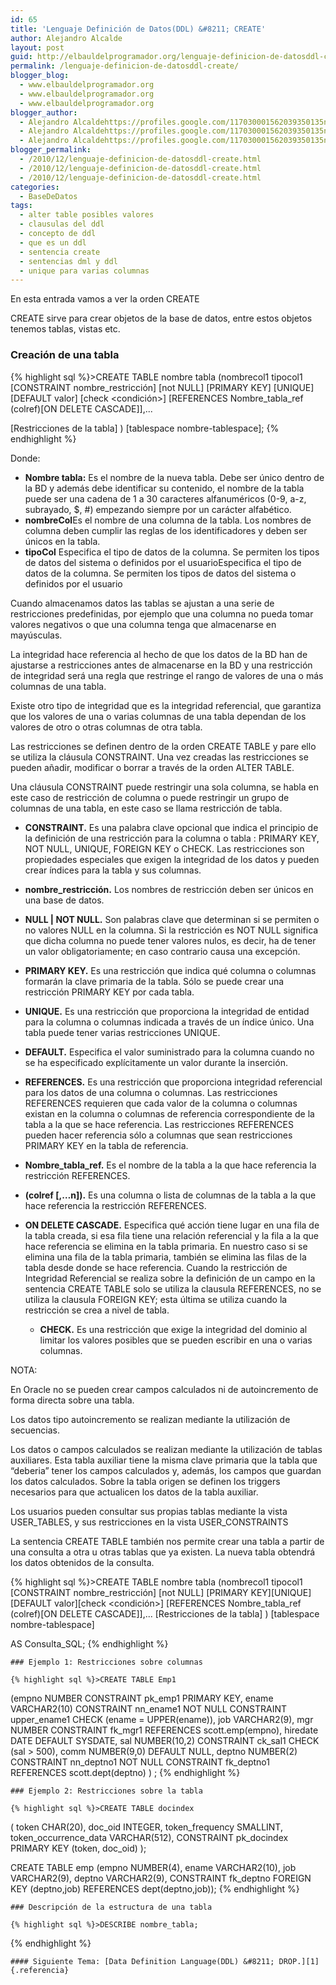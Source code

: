 ```yaml
---
id: 65
title: 'Lenguaje Definición de Datos(DDL) &#8211; CREATE'
author: Alejandro Alcalde
layout: post
guid: http://elbauldelprogramador.org/lenguaje-definicion-de-datosddl-create/
permalink: /lenguaje-definicion-de-datosddl-create/
blogger_blog:
  - www.elbauldelprogramador.org
  - www.elbauldelprogramador.org
  - www.elbauldelprogramador.org
blogger_author:
  - Alejandro Alcaldehttps://profiles.google.com/117030001562039350135noreply@blogger.com
  - Alejandro Alcaldehttps://profiles.google.com/117030001562039350135noreply@blogger.com
  - Alejandro Alcaldehttps://profiles.google.com/117030001562039350135noreply@blogger.com
blogger_permalink:
  - /2010/12/lenguaje-definicion-de-datosddl-create.html
  - /2010/12/lenguaje-definicion-de-datosddl-create.html
  - /2010/12/lenguaje-definicion-de-datosddl-create.html
categories:
  - BaseDeDatos
tags:
  - alter table posibles valores
  - clausulas del ddl
  - concepto de ddl
  - que es un ddl
  - sentencia create
  - sentencias dml y ddl
  - unique para varias columnas
---
```

<div class="icosql">
</div>

En esta entrada vamos a ver la orden CREATE

CREATE sirve para crear objetos de la base de datos, entre estos objetos tenemos tablas, vistas etc.



### Creación de una tabla

{% highlight sql %}>CREATE TABLE nombre tabla
(nombrecol1 tipocol1 
  [CONSTRAINT nombre_restricción]
  [not NULL]
  [PRIMARY KEY]
  [UNIQUE]
  [DEFAULT valor]
  [check &lt;condición>]
  [REFERENCES Nombre_tabla_ref (colref)[ON DELETE CASCADE]],...

  [Restricciones de la tabla]
)
[tablespace nombre-tablespace];
{% endhighlight %}

  
<!--more-->

Donde:

  * **Nombre tabla:** Es el nombre de la nueva tabla. Debe ser único dentro de la BD y además debe identificar su contenido, el nombre de la tabla puede ser una cadena de 1 a 30 caracteres alfanuméricos (0-9, a-z, subrayado, $, #) empezando siempre por un carácter alfabético.
  * **nombreCol**Es el nombre de una columna de la tabla. Los nombres de columna deben cumplir las reglas de los identificadores y deben ser únicos en la tabla. 
  * **tipoCol** Especifica el tipo de datos de la columna. Se permiten los tipos de datos del sistema o definidos por el usuarioEspecifica el tipo de datos de la columna. Se permiten los tipos de datos del sistema o definidos por el usuario

Cuando almacenamos datos las tablas se ajustan a una serie de restricciones predefinidas, por ejemplo que una columna no pueda tomar valores negativos o que una columna tenga que almacenarse en mayúsculas.

La integridad hace referencia al hecho de que los datos de la BD han de ajustarse a restricciones antes de almacenarse en la BD y una restricción de integridad será una regla que restringe el rango de valores de una o más columnas de una tabla. 

Existe otro tipo de integridad que es la integridad referencial, que garantiza que los valores de una o varias columnas de una tabla dependan de los valores de otro o otras columnas de otra tabla.

Las restricciones se definen dentro de la orden CREATE TABLE y pare ello se utiliza la cláusula CONSTRAINT. Una vez creadas las restricciones se pueden añadir, modificar o borrar a través de la orden ALTER TABLE.

Una cláusula CONSTRAINT puede restringir una sola columna, se habla en este caso de restricción de columna o puede restringir un grupo de columnas de una tabla, en este caso se llama restricción de tabla.

  * **CONSTRAINT.** Es una palabra clave opcional que indica el principio de la definición de una restricción para la columna o tabla : PRIMARY KEY, NOT NULL, UNIQUE, FOREIGN KEY o CHECK. Las restricciones son propiedades especiales que exigen la integridad de los datos y pueden crear índices para la tabla y sus columnas.
  * **nombre_restricción.** Los nombres de restricción deben ser únicos en una base de datos.
  * **NULL | NOT NULL.** Son palabras clave que determinan si se permiten o no valores NULL en la columna. Si la restricción es NOT NULL significa que dicha columna no puede tener valores nulos, es decir, ha de tener un valor obligatoriamente; en caso contrario causa una excepción.
  * **PRIMARY KEY.** Es una restricción que indica qué columna o columnas formarán la clave primaria de la tabla. Sólo se puede crear una restricción PRIMARY KEY por cada tabla.
  * **UNIQUE.** Es una restricción que proporciona la integridad de entidad para la columna o columnas indicada a través de un índice único. Una tabla puede tener varias restricciones UNIQUE.
  * **DEFAULT.** Especifica el valor suministrado para la columna cuando no se ha especificado explícitamente un valor durante la inserción. 
  * **REFERENCES.** Es una restricción que proporciona integridad referencial para los datos de una columna o columnas. Las restricciones REFERENCES requieren que cada valor de la columna o columnas existan en la columna o columnas de referencia correspondiente de la tabla a la que se hace referencia. Las restricciones REFERENCES pueden hacer referencia sólo a columnas que sean restricciones PRIMARY KEY en la tabla de referencia.
  * **Nombre\_tabla\_ref.** Es el nombre de la tabla a la que hace referencia la restricción REFERENCES.
  * **(colref [,&#8230;n]).** Es una columna o lista de columnas de la tabla a la que hace referencia la restricción REFERENCES.
  * **ON DELETE CASCADE.** Especifica qué acción tiene lugar en una fila de la tabla creada, si esa fila tiene una relación referencial y la fila a la que hace referencia se elimina en la tabla primaria. En nuestro caso si se elimina una fila de la tabla primaria, también se elimina las filas de la tabla desde donde se hace referencia. 
    Cuando la restricción de Integridad Referencial se realiza sobre la definición de un campo en la sentencia CREATE TABLE solo se utiliza la clausula REFERENCES, no se utiliza la clausula FOREIGN KEY; esta última se utiliza cuando la restricción se crea a nivel de tabla. </li> 
    
      * **CHECK.** Es una restricción que exige la integridad del dominio al limitar los valores posibles que se pueden escribir en una o varias columnas.</ul> 
    
    NOTA: 
    
    En Oracle no se pueden crear campos calculados ni de autoincremento de forma directa sobre una tabla.
    
    Los datos tipo autoincremento se realizan mediante la utilización de secuencias.
    
    Los datos o campos calculados se realizan mediante la utilización de tablas auxiliares. Esta tabla auxiliar tiene la misma clave primaria que la tabla que “deberia” tener los campos calculados y, además, los campos que guardan los datos calculados. Sobre la tabla origen se definen los triggers necesarios para que actualicen los datos de la tabla auxiliar.
    
    Los usuarios pueden consultar sus propias tablas mediante la vista USER\_TABLES, y sus restricciones en la vista USER\_CONSTRAINTS
    
    La sentencia CREATE TABLE también nos permite crear una tabla a partir de una consulta a otra u otras tablas que ya existen. La nueva tabla obtendrá los datos obtenidos de la consulta. 
    
    {% highlight sql %}>CREATE TABLE nombre tabla
(nombrecol1 tipocol1 
  [CONSTRAINT nombre_restricción]
  [not NULL] [PRIMARY KEY][UNIQUE][DEFAULT valor][check &lt;condición>]
  [REFERENCES Nombre_tabla_ref (colref)[ON DELETE CASCADE]],...
  [Restricciones de la tabla]
)
[tablespace nombre-tablespace]

AS Consulta_SQL;
{% endhighlight %}
    
    
    
    ### Ejemplo 1: Restricciones sobre columnas
    
    {% highlight sql %}>CREATE TABLE Emp1 

   (empno     NUMBER        CONSTRAINT pk_emp1 PRIMARY KEY, 
    ename     VARCHAR2(10)  CONSTRAINT nn_ename1 NOT NULL 
                            CONSTRAINT upper_ename1 CHECK (ename = UPPER(ename)), 
    job       VARCHAR2(9), 
    mgr       NUMBER        CONSTRAINT fk_mgr1  REFERENCES scott.emp(empno), 
    hiredate  DATE          DEFAULT SYSDATE, 
    sal       NUMBER(10,2)  CONSTRAINT ck_sal1 CHECK (sal > 500), 
    comm      NUMBER(9,0)   DEFAULT NULL, 
    deptno    NUMBER(2)     CONSTRAINT nn_deptno1 NOT NULL 
                            CONSTRAINT fk_deptno1 REFERENCES scott.dept(deptno) ) ;
{% endhighlight %}
    
    
    
    ### Ejemplo 2: Restricciones sobre la tabla
    
    {% highlight sql %}>CREATE TABLE docindex
  ( token CHAR(20),
    doc_oid INTEGER,
    token_frequency SMALLINT,
    token_occurrence_data VARCHAR(512),
    CONSTRAINT pk_docindex PRIMARY KEY (token, doc_oid) );

CREATE TABLE emp 
  (empno     NUMBER(4), 
   ename     VARCHAR2(10), 
   job       VARCHAR2(9), 
   deptno    VARCHAR2(9), 
   CONSTRAINT fk_deptno FOREIGN KEY (deptno,job) REFERENCES  dept(deptno,job)); 
{% endhighlight %}
    
    
    
    ### Descripción de la estructura de una tabla
    
    {% highlight sql %}>DESCRIBE nombre_tabla;
{% endhighlight %}
    
    #### Siguiente Tema: [Data Definition Language(DDL) &#8211; DROP.][1] {.referencia}
    
    

 [1]: http://elbauldelprogramador.com/lenguaje-definicion-de-datosddl-drop/